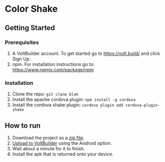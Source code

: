 # Color Shake

## Getting Started

### Prerequisites
1. A VoltBuilder account. To get started go to https://volt.build/ and click Sign Up.
2. npm. For installation instructions go to: https://www.npmjs.com/package/npm
### Installation
1. Clone the repo: `git clone blah`
2. Install the apache cordova plugin: `npm install -g cordova`
3. Install the cordova shake plugin: `cordova plugin add cordova-plugin-shake`
## How to run
1. Download the project as a [zip file](https://github.com/voltbuilder/sample/archive/refs/heads/main.zip).
2. [Upload to VoltBuilder](https://volt.build/upload/) using the Android option.
3. Wait about a minute for it to finish.
4. Install the apk that is returned onto your device.